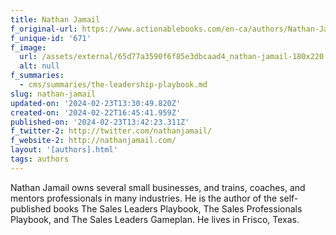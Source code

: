 ```yaml
---
title: Nathan Jamail
f_original-url: https://www.actionablebooks.com/en-ca/authors/Nathan-Jamail/
f_unique-id: '671'
f_image:
  url: /assets/external/65d77a3590f6f85e3dbcaad4_nathan-jamail-180x220.jpeg
  alt: null
f_summaries:
  - cms/summaries/the-leadership-playbook.md
slug: nathan-jamail
updated-on: '2024-02-23T13:30:49.820Z'
created-on: '2024-02-22T16:45:41.959Z'
published-on: '2024-02-23T13:42:23.311Z'
f_twitter-2: http://twitter.com/nathanjamail/
f_website-2: http://nathanjamail.com/
layout: '[authors].html'
tags: authors
---
```


Nathan Jamail owns several small businesses, and trains, coaches, and mentors professionals in many industries. He is the author of the self-published books The Sales Leaders Playbook, The Sales Professionals Playbook, and The Sales Leaders Gameplan. He lives in Frisco, Texas.
